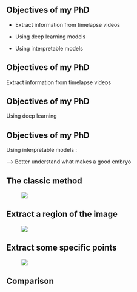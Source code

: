 

<script>
    Reveal.initialize({

      backgroundTransition: 'concave', // default / none / slide / concave / convex / zoom

    });
</script>

## Objectives of my PhD

- Extract information from timelapse videos

- Using deep learning models

- Using interpretable models  

## Objectives of my PhD

Extract information from timelapse videos

## Objectives of my PhD

Using deep learning

## Objectives of my PhD

Using interpretable models :

--> Better understand what makes a good embryo

## The classic method

<figure>
  <img src="../pics/usualWay.png">
 <figcaption></figcaption>
</figure>


## Extract a region of the image

<figure>
  <img src="../pics/ExtractingASpecificRegion.png">
 <figcaption></figcaption>
</figure>

## Extract some specific points

<figure>
  <img src="../pics/ExtractSpecificPoints.png">
 <figcaption></figcaption>
</figure>

## Comparison
